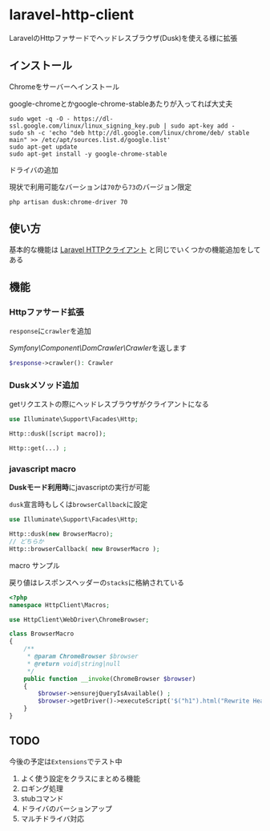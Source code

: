 # laravel-http-client

LaravelのHttpファサードでヘッドレスブラウザ(Dusk)を使える様に拡張

## インストール

Chromeをサーバーへインストール  

google-chromeとかgoogle-chrome-stableあたりが入ってれば大丈夫  

``` shell script
sudo wget -q -O - https://dl-ssl.google.com/linux/linux_signing_key.pub | sudo apt-key add -
sudo sh -c 'echo "deb http://dl.google.com/linux/chrome/deb/ stable main" >> /etc/apt/sources.list.d/google.list'
sudo apt-get update
sudo apt-get install -y google-chrome-stable
```

ドライバの追加

現状で利用可能なバーションは`70`から`73`のバージョン限定

``` shell script
php artisan dusk:chrome-driver 70
```

## 使い方

基本的な機能は [Laravel HTTPクライアント](https://readouble.com/laravel/8.x/ja/http-client.html) と同じでいくつかの機能追加をしてある

## 機能

### Httpファサード拡張

`response`に`crawler`を追加

*Symfony\Component\DomCrawler\Crawler*を返します

``` php
$response->crawler(): Crawler
```

### Duskメソッド追加

getリクエストの際にヘッドレスブラウザがクライアントになる  

``` php
use Illuminate\Support\Facades\Http;

Http::dusk([script macro]);

Http::get(...) ;
```

### javascript macro

**Duskモード利用時**にjavascriptの実行が可能

`dusk`宣言時もしくは`browserCallback`に設定

``` php
use Illuminate\Support\Facades\Http;

Http::dusk(new BrowserMacro);
// どちらか
Http::browserCallback( new BrowserMacro );
```

macro サンプル

戻り値はレスポンスヘッダーの`stacks`に格納されている

``` php
<?php
namespace HttpClient\Macros;

use HttpClient\WebDriver\ChromeBrowser;

class BrowserMacro
{
    /**
     * @param ChromeBrowser $browser
     * @return void|string|null
     */
    public function __invoke(ChromeBrowser $browser)
    {
        $browser->ensurejQueryIsAvailable() ;
        $browser->getDriver()->executeScript('$("h1").html("Rewrite Head")') ;
    }
}
```

## TODO

今後の予定は`Extensions`でテスト中

1. よく使う設定をクラスにまとめる機能
1. ロギング処理
1. stubコマンド
1. ドライバのバーションアップ
1. マルチドライバ対応


